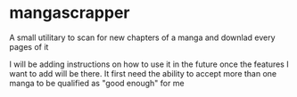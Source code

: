 # mangascrapper
A small utilitary to scan for new chapters of a manga and downlad every pages of it

I will be adding instructions on how to use it in the future once the features I want to add will be there.
It first need the ability to accept more than one manga to be qualified as "good enough" for me
